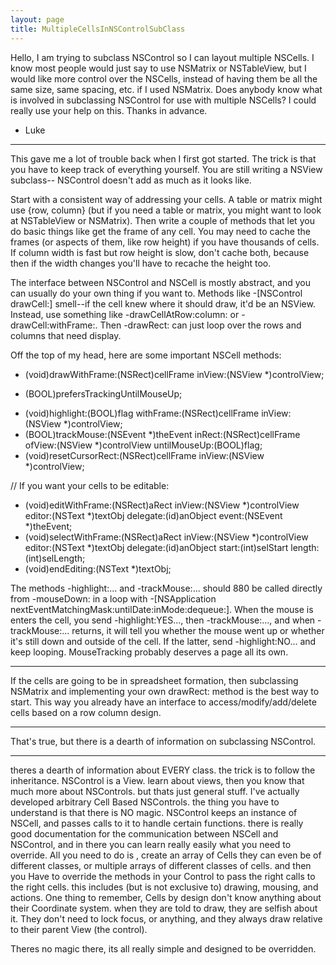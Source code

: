 ```yaml
---
layout: page
title: MultipleCellsInNSControlSubClass
---
```



Hello, I am trying to subclass NSControl so I can layout multiple NSCells. I know most people would just say to use NSMatrix or NSTableView, but I would like more control over the NSCells, instead of having them be all the same size, same spacing, etc. if I used NSMatrix. Does anybody know what is involved in subclassing NSControl for use with multiple NSCells? I could really use your help on this. Thanks in advance.
- Luke


----
This gave me a lot of trouble back when I first got started. The trick is that you have to keep track of everything yourself. You are still writing a     NSView subclass--    NSControl doesn't add as much as it looks like.

Start with a consistent way of addressing your cells. A table or matrix might use {row, column} (but if you need a table or matrix, you might want to look at     NSTableView or     NSMatrix). Then write a couple of methods that let you do basic things like get the frame of any cell. You may need to cache the frames (or aspects of them, like row height) if you have thousands of cells. If column width is fast but row height is slow, don't cache both, because then if the width changes you'll have to recache the height too.

The interface between     NSControl and     NSCell is mostly abstract, and you can usually do your own thing if you want to. Methods like     -[NSControl drawCell:] smell--if the cell knew where it should draw, it'd be an NSView. Instead, use something like     -drawCellAtRow:column: or     -drawCell:withFrame:. Then     -drawRect: can just loop over the rows and columns that need display.

Off the top of my head, here are some important     NSCell methods:
    
- (void)drawWithFrame:(NSRect)cellFrame inView:(NSView *)controlView;
+ (BOOL)prefersTrackingUntilMouseUp;
- (void)highlight:(BOOL)flag withFrame:(NSRect)cellFrame inView:(NSView *)controlView;
- (BOOL)trackMouse:(NSEvent *)theEvent inRect:(NSRect)cellFrame ofView:(NSView *)controlView untilMouseUp:(BOOL)flag;
- (void)resetCursorRect:(NSRect)cellFrame inView:(NSView *)controlView;

// If you want your cells to be editable:
- (void)editWithFrame:(NSRect)aRect inView:(NSView *)controlView editor:(NSText *)textObj delegate:(id)anObject event:(NSEvent *)theEvent;
- (void)selectWithFrame:(NSRect)aRect inView:(NSView *)controlView editor:(NSText *)textObj delegate:(id)anObject start:(int)selStart length:(int)selLength;
- (void)endEditing:(NSText *)textObj;


The methods     -highlight:... and     -trackMouse:... should
880
 be called directly from     -mouseDown: in a loop with     -[NSApplication nextEventMatchingMask:untilDate:inMode:dequeue:]. When the mouse is enters the cell, you send     -highlight:YES..., then     -trackMouse:..., and when     -trackMouse:... returns, it will tell you whether the mouse went up or whether it's still down and outside of the cell. If the latter, send     -highlight:NO... and keep looping. MouseTracking probably deserves a page all its own.

----
If the cells are going to be in spreadsheet formation, then subclassing NSMatrix and implementing your own     drawRect: method is the best way to start. This way you already have an interface to access/modify/add/delete cells based on a row column design.

----
That's true, but there is a dearth of information on subclassing     NSControl.

----
theres a dearth of information about EVERY class. the trick is to follow the inheritance. NSControl is a View. learn about views, then you know that much more about NSControls.
but thats just general stuff. 
I've actually developed arbitrary Cell Based NSControls. the thing you have to understand is that there is NO magic. NSControl keeps an instance of NSCell, and passes calls to it to handle certain functions. there is really good documentation for the communication between NSCell and NSControl, and in there you can learn really easily what you need to override.  All you need to do is , create an array of Cells they can even be of different classes, or multiple arrays of different classes of cells. and then you Have to override the methods in your Control to pass the right calls to the right cells. this includes (but is not exclusive to) drawing, mousing, and actions.  One thing to remember, Cells by design don't know anything about their Coordinate system. when they are told to draw, they are selfish about it. They don't need to lock focus, or anything, and they always draw relative to their parent View (the control). 

Theres no magic there, its all really simple and designed to be overridden.

